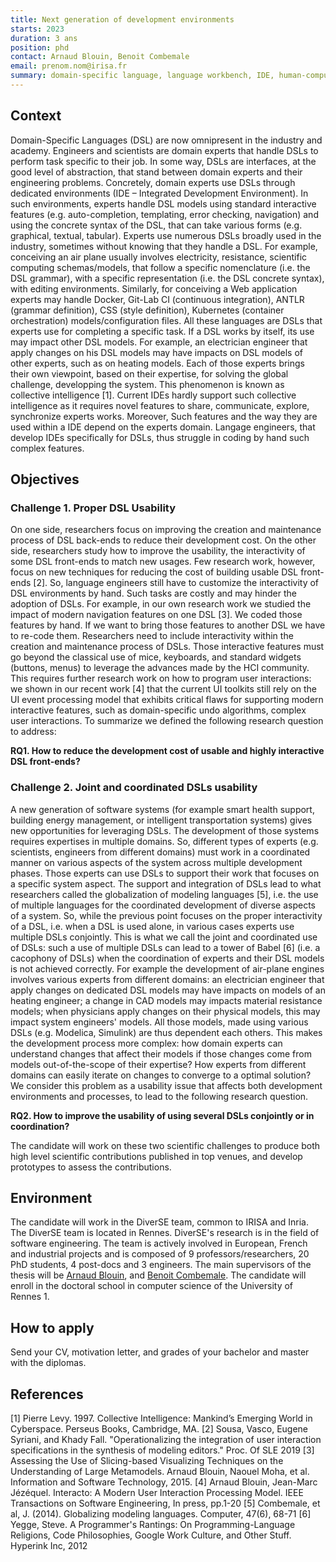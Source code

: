 ```yaml
---
title: Next generation of development environments
starts: 2023
duration: 3 ans
position: phd
contact: Arnaud Blouin, Benoit Combemale
email: prenom.nom@irisa.fr
summary: domain-specific language, language workbench, IDE, human-computer interaction, DevOps, solution space exploration, user interface
---
```



## Context

Domain-Specific Languages (DSL) are now omnipresent in the industry and academy. Engineers and scientists are domain experts that handle DSLs to perform task specific to their job. In some way, DSLs are interfaces, at the good level of abstraction, that stand between domain experts and their engineering problems.
Concretely, domain experts use DSLs through dedicated environments (IDE – Integrated Development Environment). In such environments, experts handle DSL models using standard interactive features (e.g. auto-completion, templating, error checking, navigation) and using the concrete syntax of the DSL, that can take various forms (e.g. graphical, textual, tabular). Experts use numerous DSLs broadly used in the industry, sometimes without knowing that they handle a DSL. For example, conceiving an air plane usually involves electricity, resistance, scientific computing schemas/models, that follow a specific nomenclature (i.e. the DSL grammar), with a specific representation (i.e. the DSL concrete syntax), with editing environments. Similarly, for conceiving a Web application experts may handle Docker, Git-Lab CI (continuous integration), ANTLR (grammar definition), CSS (style definition), Kubernetes (container orchestration) models/configuration files. All these languages are DSLs that experts use for completing a specific task. If a DSL works by itself, its use may impact other DSL models. For example, an electrician engineer that apply changes on his DSL models may have impacts on DSL models of other experts, such as on heating models. Each of those experts brings their own viewpoint, based on their expertise, for solving the global challenge, developping the system. This phenomenon is known as collective intelligence [1]. Current IDEs hardly support such collective intelligence as it requires novel features to share, communicate, explore, synchronize experts works. Moreover, Such features and the way they are used within a IDE depend on the experts domain. Langage engineers, that develop IDEs specifically for DSLs, thus struggle in coding by hand such complex features.



## Objectives

### Challenge 1. Proper DSL Usability

On one side, researchers focus on improving the creation and maintenance process of DSL back-ends to reduce their development cost. On the other side, researchers study how to improve the usability, the interactivity of some DSL front-ends to match new usages. Few research work, however, focus on new techniques for reducing the cost of building usable DSL front-ends [2]. So, language engineers still have to customize the interactivity of DSL environments by hand. Such tasks are costly and may hinder the adoption of DSLs. For example, in our own research work we studied the impact of modern navigation features on one DSL [3]. We coded those features by hand. If we want to bring those features to another DSL we have to re-code them. Researchers need to include interactivity within the creation and maintenance process of DSLs. Those interactive features must go beyond the classical use of mice, keyboards, and standard widgets (buttons, menus) to leverage the advances made by the HCI community. This requires further research work on how to program user interactions: we shown in our recent work [4] that the current UI toolkits still rely on the UI event processing model that exhibits critical flaws for supporting modern interactive features, such as domain-specific undo algorithms, complex user interactions. To summarize we defined the following research question to address:

**RQ1. How to reduce the development cost of usable and highly interactive DSL front-ends?**



### Challenge 2. Joint and coordinated DSLs usability

A new generation of software systems (for example smart health support, building energy management, or intelligent transportation systems) gives new opportunities for leveraging DSLs. The development of those systems requires expertises in multiple domains. So, different types of experts (e.g. scientists, engineers from different domains) must work in a coordinated manner on various aspects of the system across multiple development phases. Those experts can use DSLs to support their work that focuses on a specific system aspect. The support and integration of DSLs lead to what researchers called the globalization of modeling languages [5], i.e. the use of multiple languages for the coordinated development of diverse aspects of a system.
So, while the previous point focuses on the proper interactivity of a DSL, i.e. when a DSL is used alone, in various cases experts use multiple DSLs conjointly. This is what we call the joint and coordinated use of DSLs: such a use of multiple DSLs can lead to a tower of Babel [6] (i.e. a cacophony of DSLs) when the coordination of experts and their DSL models is not achieved correctly. For example the development of air-plane engines involves various experts from different domains: an electrician engineer that apply changes on dedicated DSL models may have impacts on models of an heating engineer; a change in CAD models may impacts material resistance models; when physicians apply changes on their physical models, this may impact system engineers' models. All those models, made using various DSLs (e.g. Modelica, Simulink) are thus dependent each others. This makes the development process more complex: how domain experts can understand changes that affect their models if those changes come from models out-of-the-scope of their expertise? How experts from different domains can easily iterate on changes to converge to a optimal solution? We consider this problem as a usability issue that affects both development environments and processes, to lead to the following research question.

**RQ2. How to improve the usability of using several DSLs conjointly or in coordination?**


The candidate will work on these two scientific challenges to produce both high level scientific contributions published in top venues, and develop prototypes to assess the contributions.


## Environment

The candidate will work in the DiverSE team, common to IRISA and Inria. The DiverSE team is located in Rennes. DiverSE's research is in the field of software engineering. The team is actively involved in European, French and industrial projects and is composed of 9 professors/researchers, 20 PhD students, 4 post-docs and 3 engineers. The main supervisors of the thesis will be [Arnaud Blouin](https://people.irisa.fr/Arnaud.Blouin/), and [Benoit Combemale](https://people.irisa.fr/Benoit.Combemale). The candidate will enroll in the doctoral school in computer science of the University of Rennes 1.


## How to apply

Send your CV, motivation letter, and grades of your bachelor and master with the diplomas.


## References
[1] Pierre Levy. 1997. Collective Intelligence: Mankind’s Emerging World in Cyberspace. Perseus Books, Cambridge, MA.
[2] Sousa, Vasco, Eugene Syriani, and Khady Fall. "Operationalizing the integration of user interaction specifications in the synthesis of modeling editors." Proc. Of SLE 2019
[3] Assessing the Use of Slicing-based Visualizing Techniques on the Understanding of Large Metamodels. Arnaud Blouin, Naouel Moha, et al. Information and Software Technology, 2015.
[4] Arnaud Blouin, Jean-Marc Jézéquel. Interacto: A Modern User Interaction Processing Model. IEEE Transactions on Software Engineering, In press, pp.1-20
[5] Combemale, et al, J. (2014). Globalizing modeling languages. Computer, 47(6), 68-71
[6] Yegge, Steve. A Programmer's Rantings: On Programming-Language Religions, Code Philosophies, Google Work Culture, and Other Stuff. Hyperink Inc, 2012